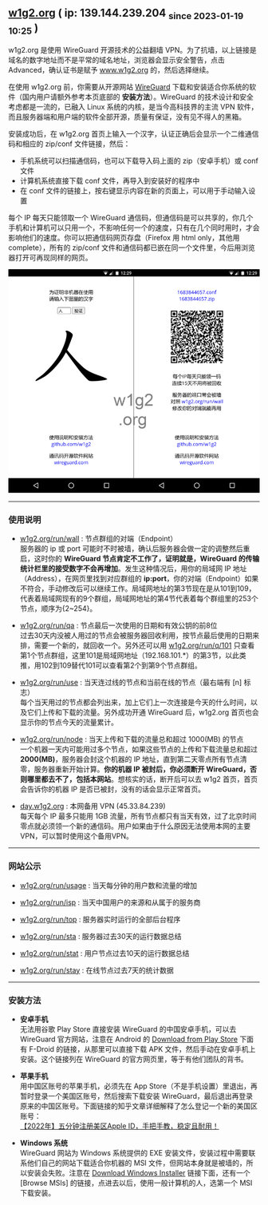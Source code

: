 <!---
- 👋 Hi, I’m @w1g2
- 👀 I’m interested in ...
- 🌱 I’m currently learning ...
- 💞️ I’m looking to collaborate on ...
- 📫 How to reach me ...


w1g2/w1g2 is a ✨ special ✨ repository because its `README.md` (this file) appears on your GitHub profile.
You can click the Preview link to take a look at your changes.
--->


[w1g2.org]: https://139.144.239.204 "w1g2.org"
[w1g2.org/run/wall]: https://139.144.239.204/run/wall "w1g2.org/run/wall"
[w1g2.org/run/qa]: https://139.144.239.204/run/qa "w1g2.org/run/qa"
[w1g2.org/run/q/101]: https://139.144.239.204/run/q/101 "w1g2.org/run/q/101"
[w1g2.org/run/use]: https://139.144.239.204/run/use "w1g2.org/run/use"
[w1g2.org/run/node]: https://139.144.239.204/run/node "w1g2.org/run/node"
[w1g2.org/run/usage]: https://139.144.239.204/run/usage "w1g2.org/run/usage"
[w1g2.org/run/isp]: https://139.144.239.204/run/isp "w1g2.org/run/isp"
[w1g2.org/run/top]: https://139.144.239.204/run/top "w1g2.org/run/top"
[w1g2.org/run/sta]: https://139.144.239.204/run/sta "w1g2.org/run/sta"
[w1g2.org/run/stat]: https://139.144.239.204/run/stat "w1g2.org/run/stat"
[w1g2.org/run/stay]: https://139.144.239.204/run/stay "w1g2.org/run/stay"
[day.w1g2.org]: https://day.w1g2.org "day.w1g2.org"
[wireguard]: https://wireguard.com/install "wireguard.com/install"

## [w1g2.org][] ( ip: 139.144.239.204 <sub>since 2023-01-19 10:25</sub> )
w1g2.org 是使用 WireGuard 开源技术的公益翻墙 VPN。为了抗墙，以上链接是域名的数字地址而不是平常的域名地址，浏览器会显示安全警告，点击 Advanced，确认证书是赋予 www.w1g2.org 的，然后选择继续。

在使用 w1g2.org 前，你需要从开源网站 [WireGuard][] 下载和安装适合你系统的软件（国内用户请额外参考本页底部的 __安装方法__）。WireGuard 的技术设计和安全考虑都是一流的，已融入 Linux 系统的内核，是当今高科技界的主流 VPN 软件，而且服务器端和用户端的软件全部开源，质量有保证，没有见不得人的黑箱。

安装成功后，在 w1g2.org 首页上输入一个汉字，认证正确后会显示一个二维通信码和相应的 zip/conf 文件链接，然后：
* 手机系统可以扫描通信码，也可以下载导入码上面的 zip（安卓手机）或 conf 文件
* 计算机系统直接下载 conf 文件，再导入到安装好的程序中
* 在 conf 文件的链接上，按右键显示内容在新的页面上，可以用于手动输入设置

每个 IP 每天只能领取一个 WireGuard 通信码，但通信码是可以共享的，你几个手机和计算机可以只用一个，不影响任何一个的速度，只有在几个同时用时，才会影响他们的速度。你可以把通信码网页存盘（Firefox 用 html only，其他用 complete），所有的 zip/conf 文件和通信码都已嵌在同一个文件里，今后用浏览器打开可再现同样的网页。

![w1g2](w1g2.png "w1g2.png")


---
### 使用说明
* [w1g2.org/run/wall][] : 节点群组的对端（Endpoint） <br/>
服务器的 ip 或 port 可能时不时被墙，确认后服务器会做一定的调整然后重启，这时你的 __WireGuard 节点肯定不工作了，证明就是，WireGuard 的传输统计栏里的接受数字不会再增加__。发生这种情况后，用你的局域网 IP 地址（Address），在网页里找到对应群组的 __ip:port__，你的对端（Endpoint）如果不符合，手动修改后可以继续工作。局域网地址的第3节现在是从101到109，代表着局域网现有的9个群组，局域网地址的第4节代表着每个群组里的253个节点，顺序为{2~254}。

* [w1g2.org/run/qa][] : 节点最后一次使用的日期和有效公钥的前8位 <br/>
过去30天内没被人用过的节点会被服务器回收利用，按节点最后使用的日期来排，需要一个新的，就回收一个。另外还可以用 [w1g2.org/run/q/101][] 只查看第1个节点群组，这里101是局域网地址（192.168.101.*）的第3节，以此类推，用102到109替代101可以查看第2个到第9个节点群组。

* [w1g2.org/run/use][] : 当天连过线的节点和当前在线的节点（最右端有 [n] 标志） <br/>
每个当天用过的节点都会列出来，加上它们上一次连接是今天的什么时间，以及它们上传和下载的流量。另外成功开通 WireGuard 后，w1g2.org 首页也会显示你的节点今天的流量累计。

* [w1g2.org/run/node][] : 当天上传和下载的流量总和超过 1000(MB) 的节点 <br/>
一个机器一天内可能用过多个节点，如果这些节点的上传和下载流量总和超过 __2000(MB)__，服务器会封这个机器的 IP 地址，直到第二天零点所有节点清零，服务器重新开始计算。__你的机器 IP 被封后，你必须断开 WireGuard，否则哪里都去不了，包括本网站__。想核实的话，断开后可以去 w1g2 首页，首页会告诉你的机器 IP 是否已被封，没有的话会显示正常首页。

* [day.w1g2.org][] : 本网备用 VPN (45.33.84.239) <br/>
每天每个 IP 最多只能用 1GB 流量，所有节点都只有当天有效，过了北京时间零点就必须领一个新的通信码。用户如果由于什么原因无法使用本网的主要VPN，可以暂时使用这个备用VPN。


---
### 网站公示
* [w1g2.org/run/usage][] : 当天每分钟的用户数和流量的增加

* [w1g2.org/run/isp][] : 当天中国用户的来源和从属于的服务商

* [w1g2.org/run/top][] : 服务器实时运行的全部后台程序

* [w1g2.org/run/sta][] : 服务器过去30天的运行数据总结

* [w1g2.org/run/stat][] : 用户节点过去10天的运行数据总结

* [w1g2.org/run/stay][] : 在线节点过去7天的统计数据


---
### 安装方法
* __安卓手机__ <br/>
无法用谷歌 Play Store 直接安装 WireGuard 的中国安卓手机，可以去 WireGuard 官方网站，注意在 Android 的 [Download from Play Store][wireguard] 下面有 F-Droid 的链接，从那里可以直接下载 APK 文件，然后手动在安卓手机上安装。这个链接列在 WireGuard 的官方网页里，等于有他们团队的背书。

* __苹果手机__ <br/>
用中国区账号的苹果手机，必须先在 App Store（不是手机设置）里退出，再暂时登录一个美国区账号，然后搜索下载安装 WireGuard，最后退出再登录原来的中国区账号。下面链接的知乎文章详细解释了怎么登记一个新的美国区账号： <br/>
[【2022年】五分钟注册美区Apple ID，手把手教，稳定且耐用！](https://zhuanlan.zhihu.com/p/367821925)

* __Windows 系统__ <br/>
WireGuard 网站为 Windows 系统提供的 EXE 安装文件，安装过程中需要联系他们自己的网站下载适合你机器的 MSI 文件，但网站本身就是被墙的，所以安装会失败。注意在 [Download Windows Installer][wireguard] 链接下面，还有一个 [Browse MSIs] 的链接，点进去以后，使用一般计算机的人，选第一个 MSI 下载安装。
